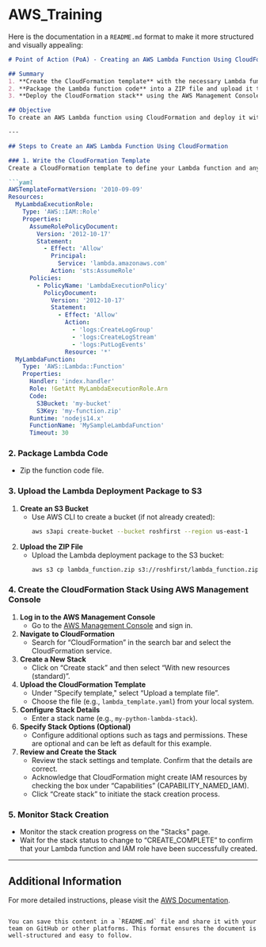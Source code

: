 # AWS_Training
Here is the documentation in a `README.md` format to make it more structured and visually appealing:

```markdown
# Point of Action (PoA) - Creating an AWS Lambda Function Using CloudFormation

## Summary
1. **Create the CloudFormation template** with the necessary Lambda function and IAM role definitions.
2. **Package the Lambda function code** into a ZIP file and upload it to an S3 bucket.
3. **Deploy the CloudFormation stack** using the AWS Management Console.

## Objective
To create an AWS Lambda function using CloudFormation and deploy it with an S3 bucket for code storage. This guide will detail each step required to accomplish this task.

---

## Steps to Create an AWS Lambda Function Using CloudFormation

### 1. Write the CloudFormation Template
Create a CloudFormation template to define your Lambda function and any necessary resources. Below is a sample template:

```yaml
AWSTemplateFormatVersion: '2010-09-09'
Resources:
  MyLambdaExecutionRole:
    Type: 'AWS::IAM::Role'
    Properties:
      AssumeRolePolicyDocument:
        Version: '2012-10-17'
        Statement:
          - Effect: 'Allow'
            Principal:
              Service: 'lambda.amazonaws.com'
            Action: 'sts:AssumeRole'
      Policies:
        - PolicyName: 'LambdaExecutionPolicy'
          PolicyDocument:
            Version: '2012-10-17'
            Statement:
              - Effect: 'Allow'
                Action:
                  - 'logs:CreateLogGroup'
                  - 'logs:CreateLogStream'
                  - 'logs:PutLogEvents'
                Resource: '*'
  MyLambdaFunction:
    Type: 'AWS::Lambda::Function'
    Properties:
      Handler: 'index.handler'
      Role: !GetAtt MyLambdaExecutionRole.Arn
      Code:
        S3Bucket: 'my-bucket'
        S3Key: 'my-function.zip'
      Runtime: 'nodejs14.x'
      FunctionName: 'MySampleLambdaFunction'
      Timeout: 30
```

### 2. Package Lambda Code
- Zip the function code file.

### 3. Upload the Lambda Deployment Package to S3
1. **Create an S3 Bucket**
   - Use AWS CLI to create a bucket (if not already created):
     ```bash
     aws s3api create-bucket --bucket roshfirst --region us-east-1
     ```
2. **Upload the ZIP File**
   - Upload the Lambda deployment package to the S3 bucket:
     ```bash
     aws s3 cp lambda_function.zip s3://roshfirst/lambda_function.zip
     ```

### 4. Create the CloudFormation Stack Using AWS Management Console
1. **Log in to the AWS Management Console**
   - Go to the [AWS Management Console](https://aws.amazon.com/console/) and sign in.
2. **Navigate to CloudFormation**
   - Search for “CloudFormation” in the search bar and select the CloudFormation service.
3. **Create a New Stack**
   - Click on “Create stack” and then select “With new resources (standard)”.
4. **Upload the CloudFormation Template**
   - Under "Specify template," select “Upload a template file”.
   - Choose the file (e.g., `lambda_template.yaml`) from your local system.
5. **Configure Stack Details**
   - Enter a stack name (e.g., `my-python-lambda-stack`).
6. **Specify Stack Options (Optional)**
   - Configure additional options such as tags and permissions. These are optional and can be left as default for this example.
7. **Review and Create the Stack**
   - Review the stack settings and template. Confirm that the details are correct.
   - Acknowledge that CloudFormation might create IAM resources by checking the box under “Capabilities” (CAPABILITY_NAMED_IAM).
   - Click “Create stack” to initiate the stack creation process.

### 5. Monitor Stack Creation
- Monitor the stack creation progress on the "Stacks" page.
- Wait for the stack status to change to “CREATE_COMPLETE” to confirm that your Lambda function and IAM role have been successfully created.

---

## Additional Information
For more detailed instructions, please visit the [AWS Documentation](https://docs.aws.amazon.com/AWSCloudFormation/latest/UserGuide/GettingStarted.html).
```

You can save this content in a `README.md` file and share it with your team on GitHub or other platforms. This format ensures the document is well-structured and easy to follow.
